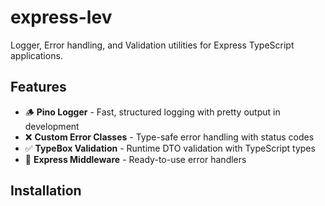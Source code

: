 # express-lev

Logger, Error handling, and Validation utilities for Express TypeScript applications.

## Features

- 🪵 **Pino Logger** - Fast, structured logging with pretty output in development
- ❌ **Custom Error Classes** - Type-safe error handling with status codes
- ✅ **TypeBox Validation** - Runtime DTO validation with TypeScript types
- 🎯 **Express Middleware** - Ready-to-use error handlers

## Installation
